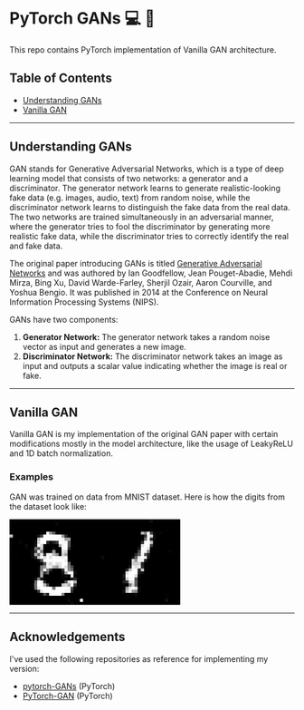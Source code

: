 # PyTorch GANs :computer: :art:
This repo contains PyTorch implementation of Vanilla GAN architecture. <br/>

## Table of Contents
  * [Understanding GANs](#understanding-gans)
  * [Vanilla GAN](#vanilla-gan)
    
---

## Understanding GANs

GAN stands for Generative Adversarial Networks, which is a type of deep learning model that consists of two networks: a generator and a discriminator. The generator network learns to generate realistic-looking fake data (e.g. images, audio, text) from random noise, while the discriminator network learns to distinguish the fake data from the real data. The two networks are trained simultaneously in an adversarial manner, where the generator tries to fool the discriminator by generating more realistic fake data, while the discriminator tries to correctly identify the real and fake data.

The original paper introducing GANs is titled [Generative Adversarial Networks](https://papers.nips.cc/paper/5423-generative-adversarial-nets.pdf) and was authored by Ian Goodfellow, Jean Pouget-Abadie, Mehdi Mirza, Bing Xu, David Warde-Farley, Sherjil Ozair, Aaron Courville, and Yoshua Bengio. It was published in 2014 at the Conference on Neural Information Processing Systems (NIPS).

GANs have two components:
1. <b>Generator Network:</b> The generator network takes a random noise vector as input and generates a new image.
2. <b>Discriminator Network:</b> The discriminator network takes an image as input and outputs a scalar value indicating whether the image is real or fake.

---

## Vanilla GAN

Vanilla GAN is my implementation of the original GAN paper with certain modifications mostly in the model architecture,
like the usage of LeakyReLU and 1D batch normalization.

### Examples
    
GAN was trained on data from MNIST dataset. Here is how the digits from the dataset look like:

<div style="display: flex;">
    <img src="data/generated_imagery/generated_image0.jpg" style="width: 30%; display: inline-block;">
    <img src="data/generated_imagery/generated_image.jpg" style="width: 30%; display: inline-block;">
</div>

---

## Acknowledgements

I've used the following repositories as reference for implementing my version:
* [pytorch-GANs](https://github.com/gordicaleksa/pytorch-GANs) (PyTorch)
* [PyTorch-GAN](https://github.com/ahmadchalhoub/research_implementations) (PyTorch)
